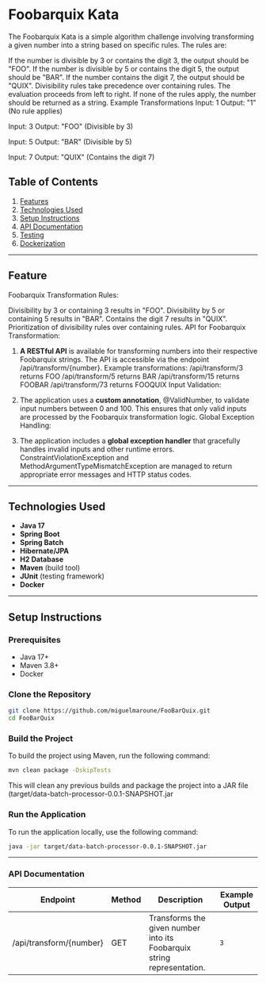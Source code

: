 
# Foobarquix Kata

The Foobarquix Kata is a simple algorithm challenge involving transforming a given number into a string based on specific rules. The rules are:

If the number is divisible by 3 or contains the digit 3, the output should be "FOO".
If the number is divisible by 5 or contains the digit 5, the output should be "BAR".
If the number contains the digit 7, the output should be "QUIX".
Divisibility rules take precedence over containing rules.
The evaluation proceeds from left to right.
If none of the rules apply, the number should be returned as a string.
Example Transformations
Input: 1
Output: "1"
(No rule applies)

Input: 3
Output: "FOO"
(Divisible by 3)

Input: 5
Output: "BAR"
(Divisible by 5)

Input: 7
Output: "QUIX"
(Contains the digit 7)

## Table of Contents

1. [Features](#features)
3. [Technologies Used](#technologies-used)
4. [Setup Instructions](#setup-instructions)
5. [API Documentation](#api-documentation)
6. [Testing](#testing)
7. [Dockerization](#dockerization)

---
## Feature
Foobarquix Transformation Rules:

Divisibility by 3 or containing 3 results in "FOO".
Divisibility by 5 or containing 5 results in "BAR".
Contains the digit 7 results in "QUIX".
Prioritization of divisibility rules over containing rules.
API for Foobarquix Transformation:

 1. **A RESTful API** is available for transforming numbers into their respective Foobarquix strings.
The API is accessible via the endpoint /api/transform/{number}.
Example transformations:
/api/transform/3 returns FOO
/api/transform/5 returns BAR
/api/transform/15 returns FOOBAR
/api/transform/73 returns FOOQUIX
Input Validation:

 2. The application uses a **custom annotation**, @ValidNumber, to validate input numbers between 0 and 100.
This ensures that only valid inputs are processed by the Foobarquix transformation logic.
Global Exception Handling:

3. The application includes a **global exception handler** that gracefully handles invalid inputs and other runtime errors.
ConstraintViolationException and MethodArgumentTypeMismatchException are managed to return appropriate error messages and HTTP status codes.

---

## Technologies Used

- **Java 17**
- **Spring Boot**
- **Spring Batch**
- **Hibernate/JPA**
- **H2 Database**
- **Maven** (build tool)
- **JUnit** (testing framework)
- **Docker**

---
## Setup Instructions

### Prerequisites
- Java 17+
- Maven 3.8+
- Docker

### Clone the Repository
```bash
git clone https://github.com/miguelmaroune/FooBarQuix.git
cd FooBarQuix
```
### Build the Project
To build the project using Maven, run the following command:
```bash
mvn clean package -DskipTests
```
This will clean any previous builds and package the project into a JAR file (target/data-batch-processor-0.0.1-SNAPSHOT.jar
### Run the Application
To run the application locally, use the following command:

```bash
java -jar target/data-batch-processor-0.0.1-SNAPSHOT.jar
```

---
### API Documentation
| Endpoint                                              | Method | Description                                      | Example Output                                   |
|-------------------------------------------------------|--------|-------------------------------------------------|--------------------------------------------------|
| /api/transform/{number}	| GET   | Transforms the given number into its Foobarquix string representation.| `3` |
